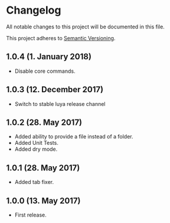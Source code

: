 # Changelog

All notable changes to this project will be documented in this file.

This project adheres to [Semantic Versioning](http://semver.org/).

## 1.0.4 (1. January 2018)

+ Disable core commands.

## 1.0.3 (12. December 2017)

+ Switch to stable luya release channel

## 1.0.2 (28. May 2017)

+ Added ability to provide a file instead of a folder.
+ Added Unit Tests.
+ Added dry mode.

## 1.0.1 (28. May 2017)

+ Added tab fixer.

## 1.0.0 (13. May 2017)

+ First release.
